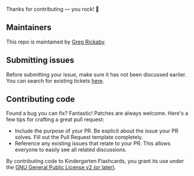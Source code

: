 Thanks for contributing — you rock! 🤘

## Maintainers

This repo is maintained by [Greg Rickaby](https://gregrickaby.com/).

## Submitting issues

Before submitting your issue, make sure it has not been discussed earlier. You can search for existing tickets [here](https://github.com/gregrickaby/nextjs-starter/issues).

## Contributing code

Found a bug you can fix? Fantastic! Patches are always welcome. Here's a few tips for crafting a great pull request:

- Include the purpose of your PR. Be explicit about the issue your PR solves. Fill out the Pull Request template completely.
- Reference any existing issues that relate to your PR. This allows everyone to easily see all related discussions.

By contributing code to Kindergarten Flashcards, you grant its use under the [GNU General Public License v2 (or later)](LICENSE).
